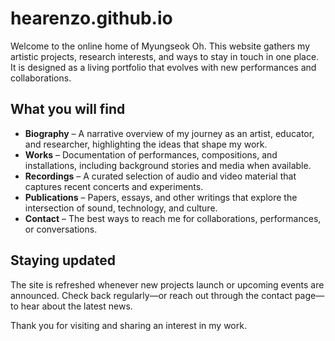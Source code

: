 # hearenzo.github.io

Welcome to the online home of Myungseok Oh. This website gathers my artistic projects, research interests, and ways to stay in touch in one place. It is designed as a living portfolio that evolves with new performances and collaborations.

## What you will find

- **Biography** – A narrative overview of my journey as an artist, educator, and researcher, highlighting the ideas that shape my work.
- **Works** – Documentation of performances, compositions, and installations, including background stories and media when available.
- **Recordings** – A curated selection of audio and video material that captures recent concerts and experiments.
- **Publications** – Papers, essays, and other writings that explore the intersection of sound, technology, and culture.
- **Contact** – The best ways to reach me for collaborations, performances, or conversations.

## Staying updated

The site is refreshed whenever new projects launch or upcoming events are announced. Check back regularly—or reach out through the contact page—to hear about the latest news.

Thank you for visiting and sharing an interest in my work.
